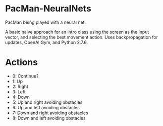 # PacMan-NeuralNets
PacMan being played with a neural net.

A basic naive approach for an intro class using the screen as the input vector, and selecting the best movement action.  Uses backpropagation for updates, OpenAI Gym, and Python 2.7.6.

# Actions
- 0: Continue?
- 1: Up
- 2: Right
- 3: Left
- 4: Down
- 5: Up and right avoiding obstacles
- 6: Up and left avoiding obstacles
- 7: Down and right avoiding obstacles
- 8: Down and left avoiding obstacles
